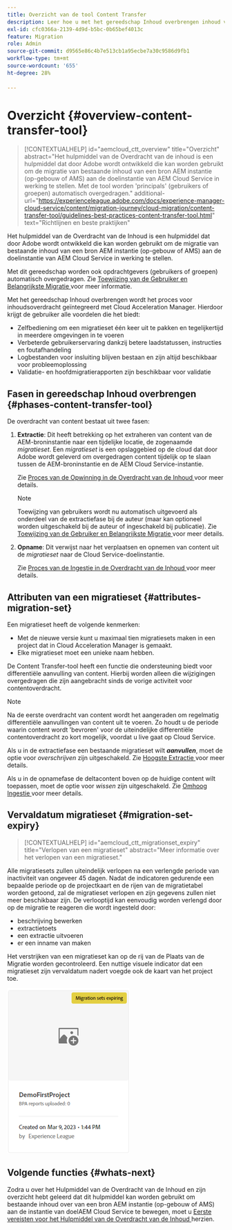 ```yaml
---
title: Overzicht van de tool Content Transfer
description: Leer hoe u met het gereedschap Inhoud overbrengen inhoud van een on-premise AEM-instantie kunt overbrengen naar AEM as a Cloud Service
exl-id: cfc0366a-2139-4d9d-b5bc-0b65bef4013c
feature: Migration
role: Admin
source-git-commit: d9565e86c4b7e513cb1a95ecbe7a30c9586d9fb1
workflow-type: tm+mt
source-wordcount: '655'
ht-degree: 28%

---
```


# Overzicht {#overview-content-transfer-tool}

>[!CONTEXTUALHELP]
>id="aemcloud_ctt_overview"
>title="Overzicht"
>abstract="Het hulpmiddel van de Overdracht van de inhoud is een hulpmiddel dat door Adobe wordt ontwikkeld die kan worden gebruikt om de migratie van bestaande inhoud van een bron AEM instantie (op-gebouw of AMS) aan de doelinstantie van AEM Cloud Service in werking te stellen. Met de tool worden &#39;principals&#39; (gebruikers of groepen) automatisch overgedragen."
>additional-url="https://experienceleague.adobe.com/docs/experience-manager-cloud-service/content/migration-journey/cloud-migration/content-transfer-tool/guidelines-best-practices-content-transfer-tool.html" text="Richtlijnen en beste praktijken"

Het hulpmiddel van de Overdracht van de Inhoud is een hulpmiddel dat door Adobe wordt ontwikkeld die kan worden gebruikt om de migratie van bestaande inhoud van een bron AEM instantie (op-gebouw of AMS) aan de doelinstantie van AEM Cloud Service in werking te stellen.

Met dit gereedschap worden ook opdrachtgevers (gebruikers of groepen) automatisch overgedragen.  Zie [ Toewijzing van de Gebruiker en Belangrijkste Migratie ](/help/journey-migration/content-transfer-tool/using-content-transfer-tool/user-mapping-and-migration.md) voor meer informatie.

Met het gereedschap Inhoud overbrengen wordt het proces voor inhoudsoverdracht geïntegreerd met Cloud Acceleration Manager. Hierdoor krijgt de gebruiker alle voordelen die het biedt:

* Zelfbediening om een migratieset één keer uit te pakken en tegelijkertijd in meerdere omgevingen in te voeren
* Verbeterde gebruikerservaring dankzij betere laadstatussen, instructies en foutafhandeling
* Logbestanden voor insluiting blijven bestaan en zijn altijd beschikbaar voor probleemoplossing
* Validatie- en hoofdmigratierapporten zijn beschikbaar voor validatie

## Fasen in gereedschap Inhoud overbrengen {#phases-content-transfer-tool}

De overdracht van content bestaat uit twee fasen:

1. **Extractie**: Dit heeft betrekking op het extraheren van content van de AEM-broninstantie naar een tijdelijke locatie, de zogenaamde *migratieset*. Een *migratieset* is een opslaggebied op de cloud dat door Adobe wordt geleverd om overgedragen content tijdelijk op te slaan tussen de AEM-broninstantie en de AEM Cloud Service-instantie.

   Zie [ Proces van de Opwinning in de Overdracht van de Inhoud ](/help/journey-migration/content-transfer-tool/using-content-transfer-tool/extracting-content.md) voor meer details.

   >[!NOTE]
   >Toewijzing van gebruikers wordt nu automatisch uitgevoerd als onderdeel van de extractiefase bij de auteur (maar kan optioneel worden uitgeschakeld bij de auteur of ingeschakeld bij publicatie). Zie [ Toewijzing van de Gebruiker en Belangrijkste Migratie ](/help/journey-migration/content-transfer-tool/using-content-transfer-tool/user-mapping-and-migration.md) voor meer details.

1. **Opname**: Dit verwijst naar het verplaatsen en opnemen van content uit de *migratieset* naar de Cloud Service-doelinstantie.

   Zie [ Proces van de Ingestie in de Overdracht van de Inhoud ](/help/journey-migration/content-transfer-tool/using-content-transfer-tool/ingesting-content.md) voor meer details.

## Attributen van een migratieset {#attributes-migration-set}

Een migratieset heeft de volgende kenmerken:

* Met de nieuwe versie kunt u maximaal tien migratiesets maken in een project dat in Cloud Acceleration Manager is gemaakt.
* Elke migratieset moet een unieke naam hebben.

De Content Transfer-tool heeft een functie die ondersteuning biedt voor differentiële aanvulling van content. Hierbij worden alleen die wijzigingen overgedragen die zijn aangebracht sinds de vorige activiteit voor contentoverdracht.

>[!NOTE]
>Na de eerste overdracht van content wordt het aangeraden om regelmatig differentiële aanvullingen van content uit te voeren. Zo houdt u de periode waarin content wordt &#39;bevroren&#39; voor de uiteindelijke differentiële contentoverdracht zo kort mogelijk, voordat u live gaat op Cloud Service.

Als u in de extractiefase een bestaande migratieset wilt ***aanvullen***, moet de optie voor *overschrijven* zijn uitgeschakeld. Zie [ Hoogste Extractie ](/help/journey-migration/content-transfer-tool/using-content-transfer-tool/extracting-content.md#top-up-extraction-process) voor meer details.

Als u in de opnamefase de deltacontent boven op de huidige content wilt toepassen, moet de optie voor *wissen* zijn uitgeschakeld. Zie [ Omhoog Ingestie ](/help/journey-migration/content-transfer-tool/using-content-transfer-tool/ingesting-content.md#top-up-ingestion-process) voor meer details.

## Vervaldatum migratieset {#migration-set-expiry}

>[!CONTEXTUALHELP]
>id="aemcloud_ctt_migrationset_expiry"
>title="Verlopen van een migratieset"
>abstract="Meer informatie over het verlopen van een migratieset."

Alle migratiesets zullen uiteindelijk verlopen na een verlengde periode van inactiviteit van ongeveer 45 dagen. Nadat de indicatoren gedurende een bepaalde periode op de projectkaart en de rijen van de migratietabel worden getoond, zal de migratieset verlopen en zijn gegevens zullen niet meer beschikbaar zijn. De verlooptijd kan eenvoudig worden verlengd door op de migratie te reageren die wordt ingesteld door:

* beschrijving bewerken
* extractietoets
* een extractie uitvoeren
* er een inname van maken

Het verstrijken van een migratieset kan op de rij van de Plaats van de Migratie worden gecontroleerd. Een nuttige visuele indicator dat een migratieset zijn vervaldatum nadert voegde ook de kaart van het project toe.

![afbeelding](/help/journey-migration/content-transfer-tool/assets-ctt/cttcam29.png)


## Volgende functies {#whats-next}

Zodra u over het Hulpmiddel van de Overdracht van de Inhoud en zijn overzicht hebt geleerd dat dit hulpmiddel kan worden gebruikt om bestaande inhoud over van een bron AEM instantie (op-gebouw of AMS) aan de instantie van doelAEM Cloud Service te bewegen, moet u [ Eerste vereisten voor het Hulpmiddel van de Overdracht van de Inhoud ](/help/journey-migration/content-transfer-tool/using-content-transfer-tool/prerequisites-content-transfer-tool.md) herzien.
